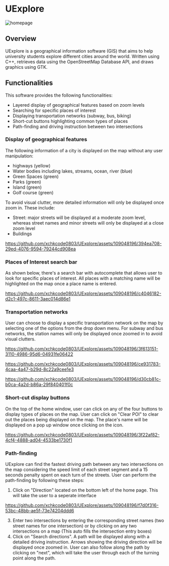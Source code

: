 # UExplore
![homepage](https://github.com/xchkcode0803/UExplore/assets/109048196/a638ffeb-bd11-4ee2-bf1b-33eb3e521e3f)

## Overview
UExplore is a geographical information software (GIS) that aims to help university students explore different cities around the world. Written using C++, retrieves data using the OpenStreetMap Database API, and draws graphics using GTK.

## Functionalities 
This software provides the following functionalities: 
- Layered display of geographical features based on zoom levels
- Searching for specific places of interest
- Displaying transportation networks (subway, bus, biking)
- Short-cut buttons highlighting common types of places 
- Path-finding and driving instruction between two intersections

### Display of geographical features 
The following information of a city is displayed on the map without any user manipulation: 
- highways (yellow)
- Water bodies including lakes, streams, ocean, river (blue)
- Green Spaces (green)
- Parks (green)
- Island (green)
- Golf course (green)

To avoid visual clutter, more detailed information will only be displayed once zoom in. These include: 
- Street: major streets will be displayed at a moderate zoom level, whereas street names and minor streets will only be displayed at a close zoom level 
- Buildings 


https://github.com/xchkcode0803/UExplore/assets/109048196/394ea708-29ed-4076-9594-79244cd908ea




### Places of Interest search bar 
As shown below, there's a search bar with autocomplete that allows user to look for specific places of interest. All places with a matching name will be highlighted on the map once a place name is entered. 


https://github.com/xchkcode0803/UExplore/assets/109048196/c4046182-d2c1-497c-8611-3aec014d86e1



### Transportation networks 
User can choose to display a specific transportation network on the map by selecting one of the options from the drop down menu. For subway and bus networks, the station names will only be displayed once zoomed in to avoid visual clutters. 



https://github.com/xchkcode0803/UExplore/assets/109048196/3f613151-3110-4986-95d6-04931fe06422



https://github.com/xchkcode0803/UExplore/assets/109048196/ce931783-4caa-4a47-b29d-8c22a9cee1e3


https://github.com/xchkcode0803/UExplore/assets/109048196/d30cb81c-b0ca-4a2d-b86a-29f840401f0c




### Short-cut display buttons 
On the top of the home window, user can click on any of the four buttons to display types of places on the map. User can click on "Clear POI" to clear out the places being displayed on the map. The place's name will be displayed on a pop up window once clicking on the icon. 


https://github.com/xchkcode0803/UExplore/assets/109048196/3f22af82-4cf4-4888-ad04-4533be1730f1


### Path-finding
UExplore can find the fastest driving path between any two intersections on the map considering the speed limit of each street segment and a 15 seconds penalty spent on each turn of the streets. User can perform the path-finding by following these steps: 

1. Click on "Direction" located on the bottom left of the home page. This will take the user to a seperate interface


https://github.com/xchkcode0803/UExplore/assets/109048196/f7d0f316-53bc-48bb-ae5f-73e74204ddd6


3. Enter two intersections by entering the corresponding street names (two street names for one intersection) or by clicking on any two intersections on a map (This auto fills the intersection entry boxes)
4. Click on "Search directions". A path will be displayed along with a detailed driving instruction. Arrows showing the driving direction will be displayed once zoomed in. User can also follow along the path by clicking on "next", which will take the user through each of the turning point along the path. 















